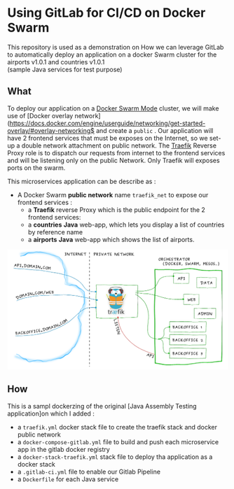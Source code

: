 # Using GitLab for CI/CD on Docker Swarm

This repository is used as a demonstration on How we can leverage GitLab to 
automatically deploy an application on a docker Swarm cluster for the airports v1.0.1 and countries v1.0.1  
(sample Java services for test purpose)


## What

To deploy our application on a [Docker Swarm
Mode](https://docs.docker.com/engine/swarm/) cluster, we will make use of
[Docker overlay
network](https://docs.docker.com/engine/userguide/networking/get-started-overlay/#overlay-networking$
and create a `public` . Our application will have 2
frontend services that must be exposes on the Internet, so we set-up a double
network attachment on public network. The
[Traefik](https://traefik.io/) Reverse Proxy role is to dispatch our requests
from internet to the frontend services and will be listening only on the public
Network. Only Traefik will exposes ports on the swarm.

This microservices application can be describe as :

- A Docker Swarm **public network** name `traefik_net` to expose our frontend
  services :
    - a **Traefik** reverse Proxy which is the public endpoint for the 2
      frontend services:
    - a **countries** **Java** web-app, which lets you display a list of countries by reference name
    - a **airports** **Java** web-app which shows the list of airports.

![Application architecture](architecture.png)

## How

This is a sampl dockerzing of the original [Java Assembly Testing
application]on which I
added :
- a `traefik.yml` docker stack file to create the traefik stack and docker
  public network
- a `docker-compose-gitlab.yml` file to build and push each microservice app in
  the gitlab docker registry
- a `docker-stack-traefik.yml` stack file to deploy tha application as a docker
  stack
- a `.gitlab-ci.yml` file to enable our Gitlab Pipeline
- a `Dockerfile` for each Java service
